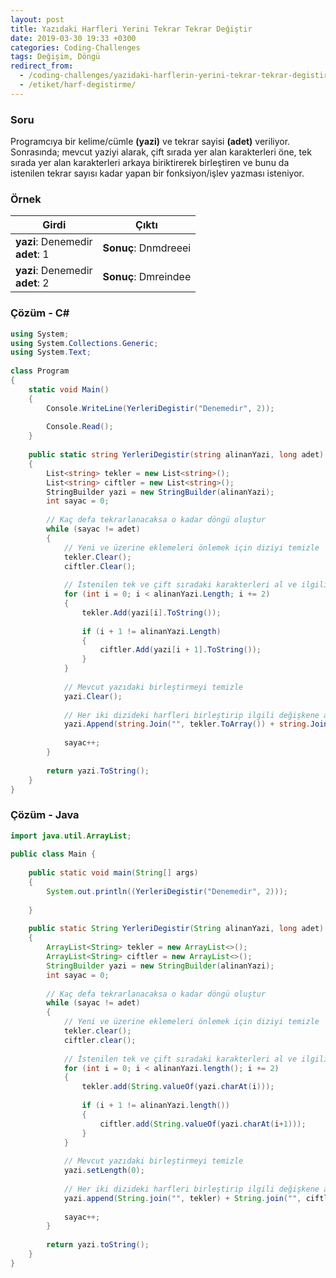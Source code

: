 ```yaml
---
layout: post
title: Yazıdaki Harfleri Yerini Tekrar Tekrar Değiştir
date: 2019-03-30 19:33 +0300
categories: Coding-Challenges
tags: Değişim, Döngü
redirect_from:
  - /coding-challenges/yazidaki-harflerin-yerini-tekrar-tekrar-degistir/
  - /etiket/harf-degistirme/
---
```

### Soru
Programcıya bir kelime/cümle **(yazi)** ve tekrar sayisi **(adet)** veriliyor. Sonrasında; mevcut yaziyi alarak, çift sırada yer alan karakterleri öne, tek sırada yer alan karakterleri arkaya biriktirerek birleştiren ve bunu da istenilen tekrar sayısı kadar yapan bir fonksiyon/işlev yazması isteniyor.

### Örnek

| Girdi       | Çıktı      |
|-------------|------------|
| **yazi**: Denemedir<br>**adet**: 1 | **Sonuç**: Dnmdreeei |
| **yazi**: Denemedir<br>**adet**: 2 | **Sonuç**: Dmreindee |

### Çözüm - C#
```csharp
using System;
using System.Collections.Generic;
using System.Text;
 
class Program
{
    static void Main()
    {
        Console.WriteLine(YerleriDegistir("Denemedir", 2));
 
        Console.Read();
    }
 
    public static string YerleriDegistir(string alinanYazi, long adet)
    {
        List<string> tekler = new List<string>();
        List<string> ciftler = new List<string>();
        StringBuilder yazi = new StringBuilder(alinanYazi);
        int sayac = 0;
 
        // Kaç defa tekrarlanacaksa o kadar döngü oluştur
        while (sayac != adet)
        {
            // Yeni ve üzerine eklemeleri önlemek için diziyi temizle
            tekler.Clear();
            ciftler.Clear();
 
            // İstenilen tek ve çift sıradaki karakterleri al ve ilgili diziye ekle
            for (int i = 0; i < alinanYazi.Length; i += 2)
            {
                tekler.Add(yazi[i].ToString());
 
                if (i + 1 != alinanYazi.Length)
                {
                    ciftler.Add(yazi[i + 1].ToString());
                }
            }
 
            // Mevcut yazıdaki birleştirmeyi temizle
            yazi.Clear();
            
            // Her iki dizideki harfleri birleştirip ilgili değişkene aktar 
            yazi.Append(string.Join("", tekler.ToArray()) + string.Join("", ciftler.ToArray()));
 
            sayac++;
        }
 
        return yazi.ToString();
    }
}
```

### Çözüm - Java
```java
import java.util.ArrayList;
 
public class Main {
 
    public static void main(String[] args)
    {
        System.out.println((YerleriDegistir("Denemedir", 2)));
 
    }
 
    public static String YerleriDegistir(String alinanYazi, long adet)
    {
        ArrayList<String> tekler = new ArrayList<>();
        ArrayList<String> ciftler = new ArrayList<>();
        StringBuilder yazi = new StringBuilder(alinanYazi);
        int sayac = 0;
 
        // Kaç defa tekrarlanacaksa o kadar döngü oluştur
        while (sayac != adet)
        {
            // Yeni ve üzerine eklemeleri önlemek için diziyi temizle
            tekler.clear();
            ciftler.clear();
 
            // İstenilen tek ve çift sıradaki karakterleri al ve ilgili diziye ekle
            for (int i = 0; i < alinanYazi.length(); i += 2)
            {
                tekler.add(String.valueOf(yazi.charAt(i)));
 
                if (i + 1 != alinanYazi.length())
                {
                    ciftler.add(String.valueOf(yazi.charAt(i+1)));
                }
            }
 
            // Mevcut yazıdaki birleştirmeyi temizle
            yazi.setLength(0);
 
            // Her iki dizideki harfleri birleştirip ilgili değişkene aktar
            yazi.append(String.join("", tekler) + String.join("", ciftler));
 
            sayac++;
        }
 
        return yazi.toString();
    }
}
```